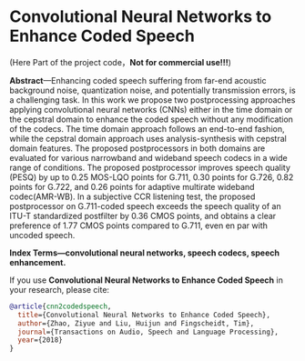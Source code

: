 # Convolutional Neural Networks to Enhance Coded Speech
(Here Part of the project code，**Not for commercial use!!!**) 
  
**Abstract**—Enhancing coded speech suffering from far-end acoustic background noise, quantization noise, and potentially transmission errors, is a challenging task. In this work we propose two postprocessing approaches applying convolutional neural networks (CNNs) either in the time domain or the cepstral domain to enhance the coded speech without any modification of the codecs. The time domain approach follows an end-to-end fashion, while the cepstral domain approach uses analysis-synthesis with
cepstral domain features. The proposed postprocessors in both domains are evaluated for various narrowband and wideband speech codecs in a wide range of conditions. The proposed postprocessor improves speech quality (PESQ) by up to 0.25 MOS-LQO points for G.711, 0.30 points for G.726, 0.82 points for G.722, and 0.26 points for adaptive multirate wideband codec(AMR-WB). In a subjective CCR listening test, the proposed postprocessor on G.711-coded speech exceeds the speech quality of an ITU-T standardized postfilter by 0.36 CMOS points, and obtains a clear preference of 1.77 CMOS points compared to G.711, even en par with uncoded speech.

**Index Terms—convolutional neural networks, speech codecs, speech enhancement.**

If you use **Convolutional Neural Networks to Enhance Coded Speech** in your research, please cite:
```bibtex
@article{cnn2codedspeech,
  title={Convolutional Neural Networks to Enhance Coded Speech},
  author={Zhao, Ziyue and Liu, Huijun and Fingscheidt, Tim},
  journal={Transactions on Audio, Speech and Language Processing},
  year={2018}
}
```


